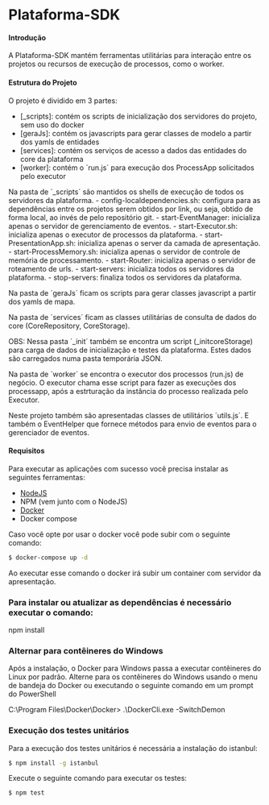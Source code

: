 # Plataforma-SDK

#### Introdução
A Plataforma-SDK mantém ferramentas utilitárias para interação entre os projetos ou recursos de execução de processos, como o worker.


#### Estrutura do Projeto

O projeto é dividido em 3 partes:
* [_scripts]: contém os scripts de inicialização dos servidores do projeto, sem uso do docker
* [geraJs]: contém os javascripts para gerar classes de modelo a partir dos yamls de entidades 
* [services]: contém os serviços de acesso a dados das entidades do core da plataforma
* [worker]: contém o ´run.js´ para execução dos ProcessApp solicitados pelo executor

Na pasta de ´_scripts´ são mantidos os shells de execução de todos os servidores da plataforma.
    - config-localdependencies.sh: configura para as dependências entre os projetos serem obtidos por link, ou seja, obtido de forma local,                                 ao invés de pelo repositório git.
    - start-EventManager: inicializa apenas o servidor de gerenciamento de eventos.
    - start-Executor.sh: inicializa apenas o executor de processos da plataforma.
    - start-PresentationApp.sh: inicializa apenas o server da camada de apresentação.
    - start-ProcessMemory.sh: inicializa apenas o servidor de controle de memória de processamento.
    - start-Router: inicializa apenas o servidor de roteamento de urls.
    - start-servers: inicializa todos os servidores da plataforma.
    - stop-servers: finaliza todos os servidores da plataforma.

Na pasta de ´geraJs´ ficam os scripts para gerar classes javascript a partir dos yamls de mapa.

Na pasta de ´services´ ficam as classes utilitárias de consulta de dados do core (CoreRepository, CoreStorage).

OBS: Nessa pasta ´_init´ também se encontra um script (_initcoreStorage) para carga de dados de inicialização e testes da plataforma.
     Estes dados são carregados numa pasta temporária JSON.

Na pasta de ´worker´ se encontra o executor dos processos (run.js) de negócio. O executor chama esse script para fazer as execuções dos processapp, após a estrturação da instância do processo realizada pelo Executor.

Neste projeto também são apresentadas classes de utilitários ´utils.js´. E também o EventHelper que fornece métodos para envio de eventos para o gerenciador de eventos.


#### Requisitos

Para executar as aplicações com sucesso você precisa instalar as seguintes ferramentas:
* [NodeJS](https://nodejs.org)
* NPM (vem junto com o NodeJS)
* [Docker](https://www.docker.com/)
* Docker compose

Caso você opte por usar o docker você pode subir com o seguinte comando:
```sh
$ docker-compose up -d
```
Ao executar esse comando o docker irá subir um container com servidor da apresentação.

### Para instalar ou atualizar as dependências é necessário executar o comando:
npm install

### Alternar para contêineres do Windows
Após a instalação, o Docker para Windows passa a executar contêineres do Linux por padrão. Alterne para os contêineres do Windows usando o menu de bandeja do Docker ou executando o seguinte comando em um prompt do PowerShell 

C:\Program Files\Docker\Docker> .\DockerCli.exe -SwitchDemon

### Execução dos testes unitários

Para a execução dos testes unitários é necessária a instalação do istanbul: 

```sh
$ npm install -g istanbul
```
Execute o seguinte comando para executar os testes:

```sh
$ npm test
```
